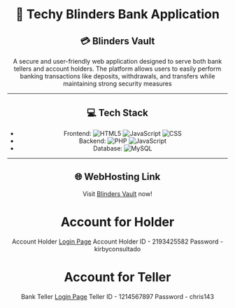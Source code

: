 <div align="center">

# 🤫 Techy Blinders Bank Application  
## 💳 Blinders Vault

A secure and user-friendly web application designed to serve both bank tellers and account holders. The platform allows users to easily perform banking transactions like deposits, withdrawals, and transfers while maintaining strong security measures

---

## 💻 Tech Stack
- Frontend: ![HTML5](https://img.shields.io/badge/html5-%23E34F26.svg?style=flat&logo=html5&logoColor=white) 
![JavaScript](https://img.shields.io/badge/javascript-%23323330.svg?style=flat&logo=javascript&logoColor=%23F7DF1E) 
![CSS](https://img.shields.io/badge/CSS-239120?&style=for-the-badge&logo=css3&logoColor=white)
- Backend: ![PHP](https://img.shields.io/badge/php-%23777BB4.svg?style=flat&logo=php&logoColor=white) 
![JavaScript](https://img.shields.io/badge/javascript-%23323330.svg?style=flat&logo=javascript&logoColor=%23F7DF1E) 
- Database: ![MySQL](https://img.shields.io/badge/mysql-4479A1.svg?style=flat&logo=mysql&logoColor=white)

---

## 🌐 WebHosting Link

Visit [Blinders Vault](https://blindvault.site/) now!

# Account for Holder #
Account Holder [Login Page](https://blindvault.site/account_holder/login_page_index.html)
Account Holder ID - 2193425582
Password - kirbyconsultado

# Account for Teller #
Bank Teller [Login Page](https://blindvault.site/bank_teller/login_page.html)
Teller ID - 1214567897
Password - chris143
</div>